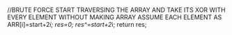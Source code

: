 //BRUTE FORCE
START TRAVERSING THE ARRAY AND TAKE ITS XOR WITH EVERY ELEMENT WITHOUT MAKING ARRAY ASSUME EACH ELEMENT AS
ARR[i]=start+2*i;
res=0;
res^=start+2*i;
return res;